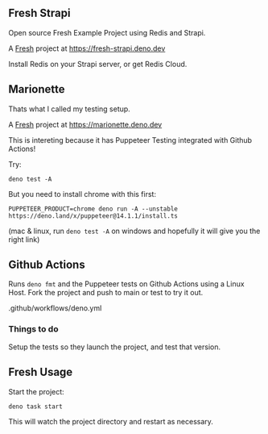 ## Fresh Strapi

Open source Fresh Example Project using Redis and Strapi.

A [Fresh](https://fresh.deno.dev) project at https://fresh-strapi.deno.dev

Install Redis on your Strapi server, or get Redis Cloud.

## Marionette

Thats what I called my testing setup.

A [Fresh](https://fresh.deno.dev) project at https://marionette.deno.dev

This is intereting because it has Puppeteer Testing integrated with Github
Actions!

Try:

```
deno test -A
```

But you need to install chrome with this first:

```
PUPPETEER_PRODUCT=chrome deno run -A --unstable https://deno.land/x/puppeteer@14.1.1/install.ts
```

(mac & linux, run `deno test -A` on windows and hopefully it will give you the
right link)

## Github Actions

Runs `deno fmt` and the Puppeteer tests on Github Actions using a Linux Host.
Fork the project and push to main or test to try it out.

.github/workflows/deno.yml

### Things to do

Setup the tests so they launch the project, and test that version.

## Fresh Usage

Start the project:

```
deno task start
```

This will watch the project directory and restart as necessary.

